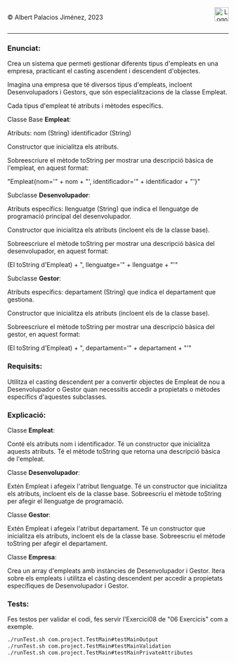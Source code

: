 <div style="display: flex; width: 100%;">
    <div style="flex: 1; padding: 0px;">
        <p>© Albert Palacios Jiménez, 2023</p>
    </div>
    <div style="flex: 1; padding: 0px; text-align: right;">
        <img src="../../assets/ieti.png" height="32" alt="Logo de IETI" style="max-height: 32px;">
    </div>
</div>
<hr/>

### Enunciat:

Crea un sistema que permeti gestionar diferents tipus d'empleats en una empresa, practicant el casting ascendent i descendent d'objectes.

Imagina una empresa que té diversos tipus d'empleats, incloent Desenvolupadors i Gestors, que són especialitzacions de la classe Empleat.

Cada tipus d'empleat té atributs i mètodes específics.

Classe Base **Empleat**:

Atributs:
nom (String)
identificador (String)

Constructor que inicialitza els atributs.

Sobreescriure el mètode toString per mostrar una descripció bàsica de l'empleat, en aquest format:

"Empleat{nom='" + nom + "', identificador='" + identificador + "'}"

Subclasse **Desenvolupador**:

Atributs específics:
llenguatge (String) que indica el llenguatge de programació principal del desenvolupador.

Constructor que inicialitza els atributs (incloent els de la classe base).

Sobreescriure el mètode toString per mostrar una descripció bàsica del desenvolupador, en aquest format:

(El toString d'Empleat) + ", llenguatge='" + llenguatge + "'"

Subclasse **Gestor**:

Atributs específics:
departament (String) que indica el departament que gestiona.

Constructor que inicialitza els atributs (incloent els de la classe base).

Sobreescriure el mètode toString per mostrar una descripció bàsica del gestor, en aquest format:

(El toString d'Empleat) + ", departament='" + departament + "'"

### Requisits:

Utilitza el casting descendent per a convertir objectes de Empleat de nou a Desenvolupador o Gestor quan necessitis accedir a propietats o mètodes específics d'aquestes subclasses.

### Explicació:

Classe **Empleat**:

Conté els atributs nom i identificador.
Té un constructor que inicialitza aquests atributs.
Té el mètode toString que retorna una descripció bàsica de l'empleat.

Classe **Desenvolupador**:

Extén Empleat i afegeix l'atribut llenguatge.
Té un constructor que inicialitza els atributs, incloent els de la classe base.
Sobreescriu el mètode toString per afegir el llenguatge de programació.

Classe **Gestor**:

Extén Empleat i afegeix l'atribut departament.
Té un constructor que inicialitza els atributs, incloent els de la classe base.
Sobreescriu el mètode toString per afegir el departament.

Classe **Empresa**:

Crea un array d'empleats amb instàncies de Desenvolupador i Gestor.
Itera sobre els empleats i utilitza el càsting descendent per accedir a propietats específiques de Desenvolupador i Gestor.

### Tests:

Fes testos per validar el codi, fes servir l'Exercici08 de "06 Exercicis" com a exemple.

```bash
./runTest.sh com.project.TestMain#testMainOutput
./runTest.sh com.project.TestMain#testMainValidation
./runTest.sh com.project.TestMain#testMainPrivateAttributes
```
